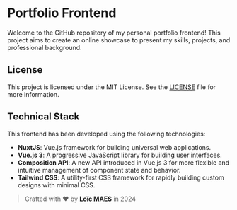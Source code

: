 # Portfolio Frontend
Welcome to the GitHub repository of my personal portfolio frontend! This project aims to create an online showcase to present my skills, projects, and professional background.

## License
This project is licensed under the MIT License. See the [LICENSE](LICENSE) file for more information.

## Technical Stack
This frontend has been developed using the following technologies:
- **NuxtJS**: Vue.js framework for building universal web applications.
- **Vue.js 3**: A progressive JavaScript library for building user interfaces.
- **Composition API**: A new API introduced in Vue.js 3 for more flexible and intuitive management of component state and behavior.
- **Tailwind CSS**: A utility-first CSS framework for rapidly building custom designs with minimal CSS.

> Crafted with ❤️ by [**Loïc MAES**](https://www.maesloic.fr/) in 2024
